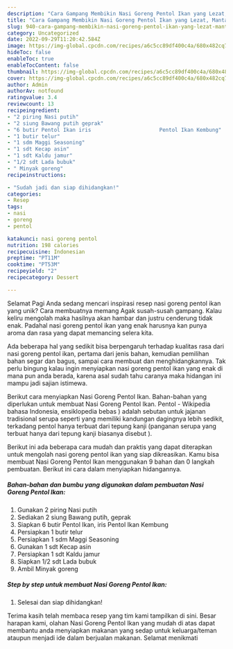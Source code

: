 ```yaml
---
description: "Cara Gampang Membikin Nasi Goreng Pentol Ikan yang Lezat, Mantap"
title: "Cara Gampang Membikin Nasi Goreng Pentol Ikan yang Lezat, Mantap"
slug: 940-cara-gampang-membikin-nasi-goreng-pentol-ikan-yang-lezat-mantap
category: Uncategorized
date: 2022-09-29T11:20:42.584Z
image: https://img-global.cpcdn.com/recipes/a6c5cc89df400c4a/680x482cq70/nasi-goreng-pentol-ikan-foto-resep-utama.jpg
hideToc: false
enableToc: true
enableTocContent: false
thumbnail: https://img-global.cpcdn.com/recipes/a6c5cc89df400c4a/680x482cq70/nasi-goreng-pentol-ikan-foto-resep-utama.jpg
cover: https://img-global.cpcdn.com/recipes/a6c5cc89df400c4a/680x482cq70/nasi-goreng-pentol-ikan-foto-resep-utama.jpg
author: Admin
authorAv: notfound
ratingvalue: 3.4
reviewcount: 13
recipeingredient:
- "2 piring Nasi putih"
- "2 siung Bawang putih geprak"
- "6 butir Pentol Ikan iris                      Pentol Ikan Kembung"
- "1 butir telur"
- "1 sdm Maggi Seasoning"
- "1 sdt Kecap asin"
- "1 sdt Kaldu jamur"
- "1/2 sdt Lada bubuk"
- " Minyak goreng"
recipeinstructions:

- "Sudah jadi dan siap dihidangkan!"
categories:
- Resep
tags:
- nasi
- goreng
- pentol

katakunci: nasi goreng pentol 
nutrition: 198 calories
recipecuisine: Indonesian
preptime: "PT11M"
cooktime: "PT53M"
recipeyield: "2"
recipecategory: Dessert

---
```



Selamat Pagi Anda sedang mencari inspirasi resep nasi goreng pentol ikan yang unik? Cara membuatnya memang Agak susah-susah gampang. Kalau keliru mengolah maka hasilnya akan hambar dan justru cenderung tidak enak. Padahal nasi goreng pentol ikan yang enak harusnya kan punya aroma dan rasa yang dapat memancing selera kita.


Ada beberapa hal yang sedikit bisa berpengaruh terhadap kualitas rasa dari nasi goreng pentol ikan, pertama dari jenis bahan, kemudian pemilihan bahan segar dan bagus, sampai cara membuat dan menghidangkannya. Tak perlu bingung kalau ingin menyiapkan nasi goreng pentol ikan yang enak di mana pun anda berada, karena asal sudah tahu caranya maka hidangan ini mampu jadi sajian istimewa.

Berikut cara menyiapkan Nasi Goreng Pentol Ikan. Bahan-bahan yang diperlukan untuk membuat Nasi Goreng Pentol Ikan. Pentol - Wikipedia bahasa Indonesia, ensiklopedia bebas ) adalah sebutan untuk jajanan tradisional serupa seperti yang memiliki kandungan dagingnya lebih sedikit, terkadang pentol hanya terbuat dari tepung kanji (panganan serupa yang terbuat hanya dari tepung kanji biasanya disebut ).


Berikut ini ada beberapa cara mudah dan praktis yang dapat diterapkan untuk mengolah nasi goreng pentol ikan yang siap dikreasikan. Kamu bisa membuat Nasi Goreng Pentol Ikan menggunakan 9 bahan dan 0 langkah pembuatan. Berikut ini cara dalam menyiapkan hidangannya.

<!--inarticleads1-->

##### Bahan-bahan dan bumbu yang digunakan dalam pembuatan Nasi Goreng Pentol Ikan:

1. Gunakan 2 piring Nasi putih
1. Sediakan 2 siung Bawang putih, geprak
1. Siapkan 6 butir Pentol Ikan, iris                      Pentol Ikan Kembung
1. Persiapkan 1 butir telur
1. Persiapkan 1 sdm Maggi Seasoning
1. Gunakan 1 sdt Kecap asin
1. Persiapkan 1 sdt Kaldu jamur
1. Siapkan 1/2 sdt Lada bubuk
1. Ambil  Minyak goreng




<!--inarticleads2-->

##### Step by step untuk membuat Nasi Goreng Pentol Ikan:


1. Selesai dan siap dihidangkan!



Terima kasih telah membaca resep yang tim kami tampilkan di sini. Besar harapan kami, olahan Nasi Goreng Pentol Ikan yang mudah di atas dapat membantu anda menyiapkan makanan yang sedap untuk keluarga/teman ataupun menjadi ide dalam berjualan makanan. Selamat menikmati
